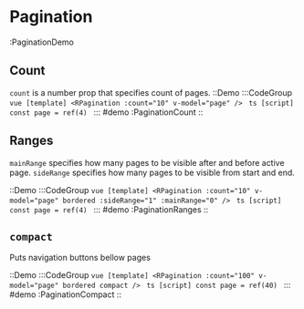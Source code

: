 # Pagination

:PaginationDemo

## Count
`count` is a number prop that specifies count of pages.
::Demo
  :::CodeGroup
    ```vue [template]
    <RPagination :count="10" v-model="page" />
    ```
    ```ts [script]
    const page = ref(4)
    ```
  :::
#demo
  :PaginationCount
::


## Ranges
`mainRange` specifies how many pages to be visible after and before active page. `sideRange` specifies how many pages to be visible from start and end.

::Demo
  :::CodeGroup
    ```vue [template]
    <RPagination :count="10" v-model="page" bordered :sideRange="1" :mainRange="0" />
    ```
    ```ts [script]
    const page = ref(4)
    ```
  :::
#demo
  :PaginationRanges
::


## `compact`
Puts navigation buttons bellow pages

::Demo
  :::CodeGroup
    ```vue [template]
    <RPagination :count="100" v-model="page" bordered compact />
    ```
    ```ts [script]
    const page = ref(40)
    ```
  :::
#demo
  :PaginationCompact
::
